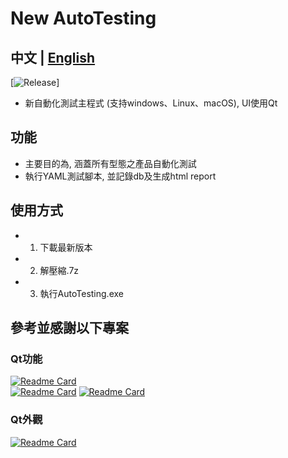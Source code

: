 # New AutoTesting

## 中文 | [English](README_EN.md)

[![Release](https://img.shields.io/badge/Python-3.11.6%2B-blue)]

- 新自動化測試主程式 (支持windows、Linux、macOS), UI使用Qt

## 功能
- 主要目的為, 涵蓋所有型態之產品自動化測試
- 執行YAML測試腳本, 並記錄db及生成html report

## 使用方式
- 1. 下載最新版本 
- 2. 解壓縮.7z
- 3. 執行AutoTesting.exe

## 參考並感謝以下專案
### Qt功能
[![Readme Card](https://github-readme-stats.vercel.app/api/pin/?username=PyQt5&repo=PyQt)](https://github.com/PyQt5/PyQt)  
[![Readme Card](https://github-readme-stats.vercel.app/api/pin/?username=PyQt5&repo=PyQtClient)](https://github.com/PyQt5/PyQtClient)
[![Readme Card](https://github-readme-stats.vercel.app/api/pin/?username=UN-GCPDS&repo=picacg-qt)](https://github.com/tonquer/picacg-qt)
### Qt外觀
[![Readme Card](https://github-readme-stats.vercel.app/api/pin/?username=UN-GCPDS&repo=qt-material)](https://github.com/UN-GCPDS/qt-material)
